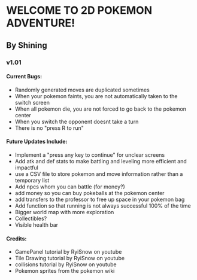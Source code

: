 # WELCOME TO 2D POKEMON ADVENTURE!
## By Shining
### v1.01

#### Current Bugs:
- Randomly generated moves are duplicated sometimes
- When your pokemon faints, you are not automatically taken to the switch screen
- When all pokemon die, you are not forced to go back to the pokemon center
- When you switch the opponent doesnt take a turn
- There is no "press R to run"

#### Future Updates Include:
- Implement a "press any key to continue" for unclear screens
- Add atk and def stats to make battling and leveling more efficient and impactful
- use a CSV file to store pokemon and move information rather than a temporary list
- Add npcs whom you can battle (for money?)
- add money so you can buy pokeballs at the pokemon center
- add transfers to the professor to free up space in your pokemon bag
- Add function so that running is not always successful 100% of the time
- Bigger world map with more exploration
- Collectibles?
- Visible health bar

#### Credits:
- GamePanel tutorial by RyiSnow on youtube
- Tile Drawing tutorial by RyiSnow on youtube
- collisions tutorial by RyiSnow on youtube
- Pokemon sprites from the pokemon wiki
